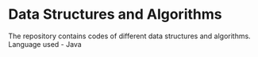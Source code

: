 # Data Structures and Algorithms

The repository contains codes of different data structures and algorithms.  
Language used - Java
